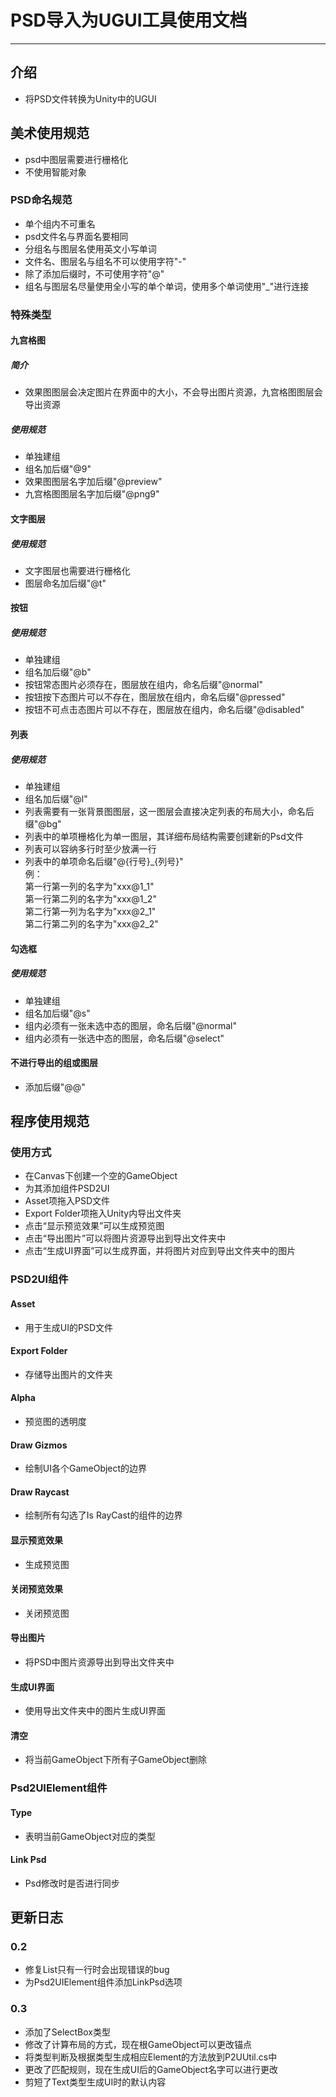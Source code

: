 # PSD导入为UGUI工具使用文档


----
## 介绍
- 将PSD文件转换为Unity中的UGUI

## 美术使用规范
- psd中图层需要进行栅格化
- 不使用智能对象

### PSD命名规范
- 单个组内不可重名
- psd文件名与界面名要相同
- 分组名与图层名使用英文小写单词
- 文件名、图层名与组名不可以使用字符"-"
- 除了添加后缀时，不可使用字符"@"
- 组名与图层名尽量使用全小写的单个单词，使用多个单词使用"_"进行连接

### 特殊类型
#### 九宫格图
##### 简介
- 效果图图层会决定图片在界面中的大小，不会导出图片资源，九宫格图图层会导出资源
##### 使用规范
- 单独建组
- 组名加后缀"@9"
- 效果图图层名字加后缀"@preview"
- 九宫格图图层名字加后缀"@png9"


#### 文字图层
##### 使用规范
- 文字图层也需要进行栅格化
- 图层命名加后缀"@t"

#### 按钮
##### 使用规范
- 单独建组
- 组名加后缀"@b"
- 按钮常态图片必须存在，图层放在组内，命名后缀"@normal"
- 按钮按下态图片可以不存在，图层放在组内，命名后缀"@pressed"
- 按钮不可点击态图片可以不存在，图层放在组内，命名后缀"@disabled"

#### 列表
##### 使用规范
- 单独建组
- 组名加后缀"@l"
- 列表需要有一张背景图图层，这一图层会直接决定列表的布局大小，命名后缀"@bg"
- 列表中的单项栅格化为单一图层，其详细布局结构需要创建新的Psd文件
- 列表可以容纳多行时至少放满一行
- 列表中的单项命名后缀"@{行号}_{列号}"  
例：  
第一行第一列的名字为"xxx@1_1"  
第一行第二列的名字为"xxx@1_2"  
第二行第一列为名字为"xxx@2_1"  
第二行第二列的名字为"xxx@2_2"

#### 勾选框
##### 使用规范
- 单独建组
- 组名加后缀"@s"
- 组内必须有一张未选中态的图层，命名后缀"@normal"
- 组内必须有一张选中态的图层，命名后缀"@select"

#### 不进行导出的组或图层
- 添加后缀"@@"

## 程序使用规范
### 使用方式
- 在Canvas下创建一个空的GameObject
- 为其添加组件PSD2UI
- Asset项拖入PSD文件
- Export Folder项拖入Unity内导出文件夹
- 点击“显示预览效果”可以生成预览图
- 点击“导出图片”可以将图片资源导出到导出文件夹中
- 点击“生成UI界面”可以生成界面，并将图片对应到导出文件夹中的图片

### PSD2UI组件
#### Asset
- 用于生成UI的PSD文件

#### Export Folder
- 存储导出图片的文件夹

#### Alpha
- 预览图的透明度

#### Draw Gizmos
- 绘制UI各个GameObject的边界

#### Draw Raycast
- 绘制所有勾选了Is RayCast的组件的边界

#### 显示预览效果
- 生成预览图

#### 关闭预览效果
- 关闭预览图

#### 导出图片
- 将PSD中图片资源导出到导出文件夹中

#### 生成UI界面
- 使用导出文件夹中的图片生成UI界面

#### 清空
- 将当前GameObject下所有子GameObject删除

### Psd2UIElement组件
#### Type
- 表明当前GameObject对应的类型

#### Link Psd
- Psd修改时是否进行同步

## 更新日志
### 0.2
- 修复List只有一行时会出现错误的bug
- 为Psd2UIElement组件添加LinkPsd选项

### 0.3
- 添加了SelectBox类型
- 修改了计算布局的方式，现在根GameObject可以更改锚点  
- 将类型判断及根据类型生成相应Element的方法放到P2UUtil.cs中  
- 更改了匹配规则，现在生成UI后的GameObject名字可以进行更改  
- 剪短了Text类型生成UI时的默认内容